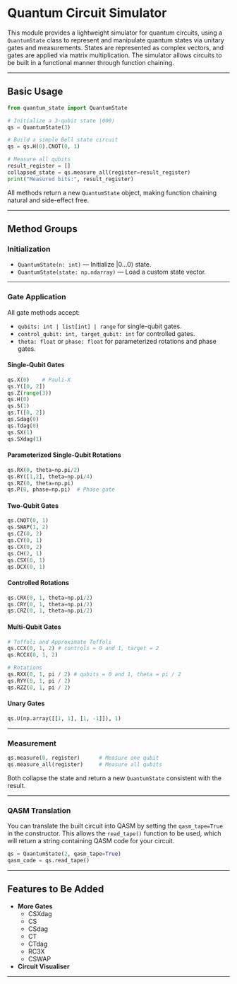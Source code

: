# Quantum Circuit Simulator

This module provides a lightweight simulator for quantum circuits, using a `QuantumState` class to represent and manipulate quantum states via unitary gates and measurements. States are represented as complex vectors, and gates are applied via matrix multiplication. The simulator allows circuits to be built in a functional manner through function chaining.

---

## Basic Usage

```python
from quantum_state import QuantumState

# Initialize a 3-qubit state |000⟩
qs = QuantumState(3)

# Build a simple Bell state circuit
qs = qs.H(0).CNOT(0, 1)

# Measure all qubits
result_register = []
collapsed_state = qs.measure_all(register=result_register)
print("Measured bits:", result_register)
```

All methods return a new `QuantumState` object, making function chaining natural and side-effect free.

---

## Method Groups

### Initialization

* `QuantumState(n: int)` — Initialize |0...0⟩ state.
* `QuantumState(state: np.ndarray)` — Load a custom state vector.

---

### Gate Application

All gate methods accept:

* `qubits: int | list[int] | range` for single-qubit gates.
* `control_qubit: int, target_qubit: int` for controlled gates.
* `theta: float` or `phase: float` for parameterized rotations and phase gates.

#### Single-Qubit Gates

```python
qs.X(0)    # Pauli-X
qs.Y([0, 2])
qs.Z(range(3))
qs.H(0)
qs.S(1)
qs.T([0, 2])
qs.Sdag(0)
qs.Tdag(0)
qs.SX(1)
qs.SXdag(1)
```

#### Parameterized Single-Qubit Rotations

```python
qs.RX(0, theta=np.pi/2)
qs.RY([1,2], theta=np.pi/4)
qs.RZ(0, theta=np.pi)
qs.P(0, phase=np.pi)  # Phase gate
```

#### Two-Qubit Gates

```python
qs.CNOT(0, 1)
qs.SWAP(1, 2)
qs.CZ(0, 2)
qs.CY(0, 1)
qs.CX(0, 2)
qs.CH(2, 1)
qs.CSX(0, 1)
qs.DCX(0, 1)
```

#### Controlled Rotations

```python
qs.CRX(0, 1, theta=np.pi/2)
qs.CRY(0, 1, theta=np.pi/2)
qs.CRZ(0, 1, theta=np.pi/2)
```

#### Multi-Qubit Gates

```python
# Toffoli and Approximate Toffoli
qs.CCX(0, 1, 2) # controls = 0 and 1, target = 2
qs.RCCX(0, 1, 2)

# Rotations
qs.RXX(0, 1, pi / 2) # qubits = 0 and 1, theta = pi / 2
qs.RYY(0, 1, pi / 2)
qs.RZZ(0, 1, pi / 2)
```

#### Unary Gates

```python
qs.U(np.array([[1, 1], [1, -1]]), 1)
```

---

### Measurement

```python
qs.measure(0, register)      # Measure one qubit
qs.measure_all(register)     # Measure all qubits
```

Both collapse the state and return a new `QuantumState` consistent with the result.

---

### QASM Translation

You can translate the built circuit into QASM by setting the `qasm_tape=True` in the constructor.
This allows the `read_tape()` function to be used, which will return a string containing QASM code for your circuit.

```python
qs = QuantumState(2, qasm_tape=True)
qasm_code = qs.read_tape()
```

---

## Features to Be Added

* **More Gates** 
    - CSXdag
    - CS
    - CSdag
    - CT
    - CTdag
    - RC3X
    - CSWAP
* **Circuit Visualiser**

---

